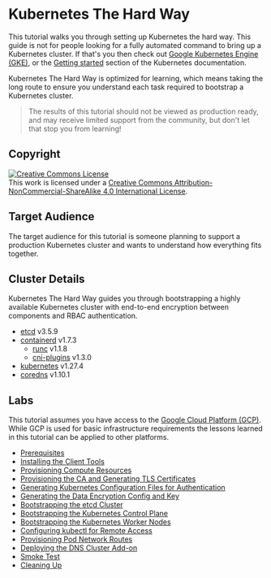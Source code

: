 # Kubernetes The Hard Way

This tutorial walks you through setting up Kubernetes the hard way. This guide is not for people looking for a fully automated command to bring up a Kubernetes cluster. If that's you then check out [Google Kubernetes Engine (GKE)](https://cloud.google.com/kubernetes-engine), or the [Getting started](https://kubernetes.io/docs/setup/) section of the Kubernetes documentation.

Kubernetes The Hard Way is optimized for learning, which means taking the long route to ensure you understand each task required to bootstrap a Kubernetes cluster.

> The results of this tutorial should not be viewed as production ready, and may receive limited support from the community, but don't let that stop you from learning!

## Copyright

<a rel="license" href="https://creativecommons.org/licenses/by-nc-sa/4.0/"><img alt="Creative Commons License" style="border-width:0" src="https://i.creativecommons.org/l/by-nc-sa/4.0/88x31.png" /></a><br />This work is licensed under a <a rel="license" href="https://creativecommons.org/licenses/by-nc-sa/4.0/">Creative Commons Attribution-NonCommercial-ShareAlike 4.0 International License</a>.

## Target Audience

The target audience for this tutorial is someone planning to support a production Kubernetes cluster and wants to understand how everything fits together.

## Cluster Details

Kubernetes The Hard Way guides you through bootstrapping a highly available Kubernetes cluster with end-to-end encryption between components and RBAC authentication.

* [etcd](https://github.com/etcd-io/etcd) v3.5.9
* [containerd](https://github.com/containerd/containerd) v1.7.3
  * [runc](https://github.com/opencontainers/runc) v1.1.8
  * [cni-plugins](https://github.com/containernetworking/plugins) v1.3.0
* [kubernetes](https://github.com/kubernetes/kubernetes) v1.27.4
* [coredns](https://github.com/coredns/coredns) v1.10.1

## Labs

This tutorial assumes you have access to the [Google Cloud Platform (GCP)](https://cloud.google.com). While GCP is used for basic infrastructure requirements the lessons learned in this tutorial can be applied to other platforms.

* [Prerequisites](./docs/01-prerequisites.md)
* [Installing the Client Tools](./docs/02-client-tools.md)
* [Provisioning Compute Resources](./docs/03-compute-resources.md)
* [Provisioning the CA and Generating TLS Certificates](./docs/04-certificate-authority.md)
* [Generating Kubernetes Configuration Files for Authentication](./docs/05-kubernetes-configuration-files.md)
* [Generating the Data Encryption Config and Key](./docs/06-data-encryption-keys.md)
* [Bootstrapping the etcd Cluster](./docs/07-bootstrapping-etcd.md)
* [Bootstrapping the Kubernetes Control Plane](./docs/08-bootstrapping-kubernetes-controllers.md)
* [Bootstrapping the Kubernetes Worker Nodes](./docs/09-bootstrapping-kubernetes-workers.md)
* [Configuring kubectl for Remote Access](./docs/10-configuring-kubectl.md)
* [Provisioning Pod Network Routes](./docs/11-pod-network-routes.md)
* [Deploying the DNS Cluster Add-on](./docs/12-dns-addon.md)
* [Smoke Test](./docs/13-smoke-test.md)
* [Cleaning Up](./docs/14-cleanup.md)
